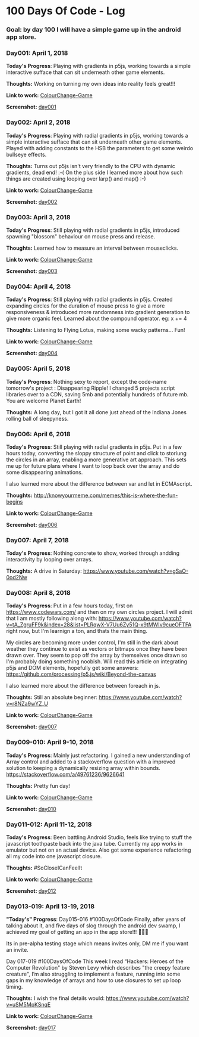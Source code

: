 # 100 Days Of Code - Log
### Goal: by day 100 I will have a simple game up in the android app store.

### Day001: April 1, 2018 

**Today's Progress**: Playing with gradients in p5js, working towards a simple interactive sufface that can sit underneath other game elements.

**Thoughts:** Working on turning my own ideas into reality feels great!!!

**Link to work:** [ColourChange-Game](https://github.com/LucheGames/ColourChange-Game/tree/master/01_ColorQuadrants)

**Screenshot:** [day001](https://github.com/LucheGames/ColourChange-Game/blob/master/Screenshots/Day001_Screenshot_01.jpg)


### Day002: April 2, 2018 

**Today's Progress**: Playing with radial gradients in p5js, working towards a simple interactive sufface that can sit underneath other game elements. Played with adding constants to the HSB the parameters to get some weirdo bullseye effects.

**Thoughts:** Turns out p5js isn't very friendly to the CPU with dynamic gradients, dead end! :-( On the plus side I learned more about how such things are created using looping over larp() and map() :-) 

**Link to work:** [ColourChange-Game](https://github.com/LucheGames/ColourChange-Game/tree/master/02_ColorRadial)

**Screenshot:** [day002](https://github.com/LucheGames/ColourChange-Game/blob/master/Screenshots/Day002_screenshot_03.jpg)


### Day003: April 3, 2018 

**Today's Progress**: Still playing with radial gradients in p5js, introduced spawning "blossom" behaviour on mouse press and release.

**Thoughts:** Learned how to measure an interval between mouseclicks.

**Link to work:** [ColourChange-Game](https://github.com/LucheGames/ColourChange-Game/tree/master/03_ColorRadialBlossoms)

**Screenshot:** [day003](https://github.com/LucheGames/ColourChange-Game/blob/master/Screenshots/Day003_screenshot_07.jpg)


### Day004: April 4, 2018 

**Today's Progress**: Still playing with radial gradients in p5js. 
Created expanding circles for the duration of mouse press to give a more responsiveness & introduced more randomness into gradient generation to give more organic feel. Learned about the compound operator. eg: x += 4

**Thoughts:** Listening to Flying Lotus, making some wacky patterns... Fun!

**Link to work:** [ColourChange-Game](https://github.com/LucheGames/ColourChange-Game/tree/master/04_ColorRadialExpandingClick)

**Screenshot:** [day004](https://github.com/LucheGames/ColourChange-Game/blob/master/Screenshots/Day004_screenshot_02.jpg)


### Day005: April 5, 2018 

**Today's Progress**: Nothing sexy to report, except the code-name tomorrow's project : Disappearing Ripple!
I changed 5 projects script libraries over to a CDN, saving 5mb and potentially hundreds of future mb. You are welcome Planet Earth!

**Thoughts:** A long day, but I got it all done just ahead of the Indiana Jones rolling ball of sleepyness.



### Day006: April 6, 2018 

**Today's Progress**: Still playing with radial gradients in p5js. 
Put in a few hours today, converting the sloppy structure of point and click to storiung the circles in an array, enabling a more generative art approach. This sets me up for future plans where I want to loop back over the array and do some disappearing animations.

I also learned more about the difference between var and let in ECMAscript.

**Thoughts:** http://knowyourmeme.com/memes/this-is-where-the-fun-begins

**Link to work:** [ColourChange-Game](https://github.com/LucheGames/ColourChange-Game/tree/master/05_HueShiftingTrailDumper)

**Screenshot:** [day006](https://github.com/LucheGames/ColourChange-Game/blob/master/Screenshots/Day006_screenshot_04.jpg)


### Day007: April 7, 2018 

**Today's Progress**: Nothing concrete to show, worked through andding interactivity by looping over arrays.

**Thoughts:** A drive in Saturday: https://www.youtube.com/watch?v=gSaO-0od2Nw



### Day008: April 8, 2018 

**Today's Progress**:  Put in a few hours today, first on https://www.codewars.com/ and then on my own circles project. I will admit that I am mostly following along with: https://www.youtube.com/watch?v=tA_ZgruFF9k&index=28&list=PLRqwX-V7Uu6Zy51Q-x9tMWIv9cueOFTFA right now, but I'm learnign a ton, and thats the main thing.

My circles are becoming more under control, I'm still in the dark about weather they continue to exist as vectors or bitmaps once they have been drawn over. They seem to pop off the array by themselves once drawn so I'm probably doing something noobish. Will read this article on integrating p5js and DOM elements, hopefully get some answers:
https://github.com/processing/p5.js/wiki/Beyond-the-canvas

I also learned more about the difference between foreach in js.

**Thoughts:** Still an absolute beginner: https://www.youtube.com/watch?v=r8NZa9wYZ_U

**Link to work:** [ColourChange-Game](https://github.com/LucheGames/ColourChange-Game/tree/master/06_DisappearingRipple)

**Screenshot:** [day007](https://github.com/LucheGames/ColourChange-Game/blob/ace82a438a25f402bd834b70ad3a0bc76423a133/Screenshots/Day007_screenshot_02.jpg)


### Day009-010: April 9-10, 2018 

**Today's Progress**:  Mainly just refactoring. I gained a new understanding of Array control and added to a stackoverflow question with a improved solution to keeping a dynamically resizing array within bounds.
https://stackoverflow.com/a/49761236/9626641

**Thoughts:** Pretty fun day!

**Link to work:** [ColourChange-Game](https://github.com/LucheGames/ColourChange-Game/tree/master/07_DisappearingRipple02)

**Screenshot:** [day010](https://github.com/LucheGames/ColourChange-Game/blob/master/Screenshots/Day010_screenshot_03.jpg)



### Day011-012: April 11-12, 2018 

**Today's Progress**:  Been battling Android Studio, feels like trying to stuff the javascript toothpaste back into the java tube. Currently my app works in emulator but not on an actual device. Also got some experience refactoring all my code into one javascript closure.

**Thoughts:** #SoCloseICanFeelIt

**Link to work:** [ColourChange-Game](https://github.com/LucheGames/ColourChange-Game/tree/master/09_p5jsAndroidStudio)

**Screenshot:** [day012](https://github.com/LucheGames/ColourChange-Game/blob/master/Screenshots/Day012_screenshot_02.jpg)



### Day013-019: April 13-19, 2018 

**"Today's" Progress**:  Day015-016 #100DaysOfCode Finally, after years of talking about it, and five days of slog through the android dev swamp, I achieved my goal of getting an app in the app store!!! 🎉🎉🎉


Its in pre-alpha testing stage which means invites only, DM me if you want an invite.

Day 017-019 #100DaysOfCode This week I read “Hackers: Heroes of the Computer Revolution" by Steven Levy which describes "the creepy feature creature", I’m also struggling to implement a feature, running into some gaps in my knowledge of arrays and how to use closures to set up loop timing.

**Thoughts:** I wish the final details would: https://www.youtube.com/watch?v=uSM5MpKSnqE

**Link to work:** [ColourChange-Game](https://github.com/LucheGames/ColourChange-Game/tree/master/12_BackRipple)

**Screenshot:** [day017](https://github.com/LucheGames/ColourChange-Game/blob/master/Screenshots/Day017_screenshot_05.jpg)




